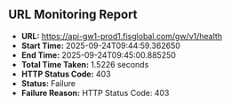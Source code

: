 ## URL Monitoring Report

- **URL:** https://api-gw1-prod1.fisglobal.com/gw/v1/health
- **Start Time:** 2025-09-24T09:44:59.362650
- **End Time:** 2025-09-24T09:45:00.885250
- **Total Time Taken:** 1.5226 seconds
- **HTTP Status Code:** 403
- **Status:** Failure
- **Failure Reason:** HTTP Status Code: 403
